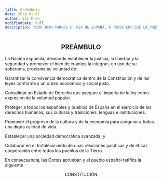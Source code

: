 ```yaml
---
title: Preámbulo
date: 2020-01-02
author: Elo Fran
modifiedDate: null
description: "DON JUAN CARLOS I, REY DE ESPAÑA, A TODOS LOS QUE LA PRESENTE VIEREN Y ENTENDIEREN, SABED: QUE LAS CORTES HAN APROBADO Y EL PUEBLO ESPAÑOL RATIFICADO LA SIGUIENTE CONSTITUCIÓN:"
---
```




## <center>PREÁMBULO</center>

La Nación española, deseando establecer la justicia, la libertad y la seguridad y promover el bien de cuantos la integran, en uso de su soberanía, proclama su voluntad de:

Garantizar la convivencia democrática dentro de la Constitución y de las leyes conforme a un orden económico y social justo.

Consolidar un Estado de Derecho que asegure el imperio de la ley como expresión de la voluntad popular.

Proteger a todos los españoles y pueblos de España en el ejercicio de los derechos humanos, sus culturas y tradiciones, lenguas e instituciones.

Promover el progreso de la cultura y de la economía para asegurar a todos una digna calidad de vida.

Establecer una sociedad democrática avanzada, y

Colaborar en el fortalecimiento de unas relaciones pacíficas y de eficaz cooperación entre todos los pueblos de la Tierra.

En consecuencia, las Cortes aprueban y el pueblo español ratifica la siguiente

<center>CONSTITUCIÓN</center>